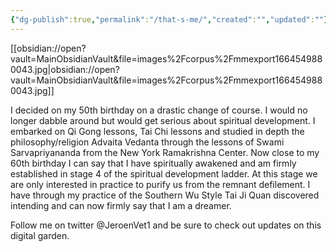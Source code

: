 ```yaml
---
{"dg-publish":true,"permalink":"/that-s-me/","created":"","updated":""}
---
```


[[obsidian://open?vault=MainObsidianVault&file=images%2Fcorpus%2Fmmexport1664549880043.jpg\|obsidian://open?vault=MainObsidianVault&file=images%2Fcorpus%2Fmmexport1664549880043.jpg]]


I decided on my 50th birthday on a drastic change of course. I would no longer dabble around but would get serious about spiritual development. I embarked on Qi Gong lessons, Tai Chi lessons and studied in depth the philosophy/religion Advaita Vedanta through the lessons of Swami Sarvapriyananda from the New York Ramakrishna Center. 
Now close to my 60th birthday I can say that I have spiritually awakened and am firmly established in stage 4 of the spiritual development ladder. At this stage we are only interested in practice to purify us from the remnant defilement. I have through my practice of the Southern Wu Style Tai Ji Quan discovered intending and can now firmly say that I am a dreamer.

Follow me on twitter @JeroenVet1 and be sure to check out updates on this digital garden.
